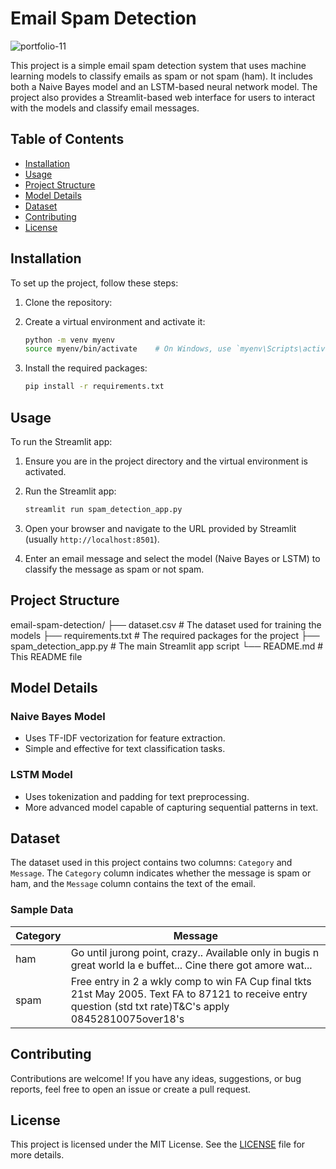 # Email Spam Detection

![portfolio-11](https://github.com/OtiEdema/deploy/assets/71005527/70259a8a-9750-4e81-8338-311aaef73c94)


This project is a simple email spam detection system that uses machine learning models to classify emails as spam or not spam (ham). It includes both a Naive Bayes model and an LSTM-based neural network model. The project also provides a Streamlit-based web interface for users to interact with the models and classify email messages.

## Table of Contents
- [Installation](#installation)
- [Usage](#usage)
- [Project Structure](#project-structure)
- [Model Details](#model-details)
- [Dataset](#dataset)
- [Contributing](#contributing)
- [License](#license)

## Installation

To set up the project, follow these steps:

1. Clone the repository:
    
2. Create a virtual environment and activate it:
    ```bash
    python -m venv myenv
    source myenv/bin/activate    # On Windows, use `myenv\Scripts\activate`
    ```

3. Install the required packages:
    ```bash
    pip install -r requirements.txt
    ```

## Usage

To run the Streamlit app:

1. Ensure you are in the project directory and the virtual environment is activated.

2. Run the Streamlit app:
    ```bash
    streamlit run spam_detection_app.py
    ```

3. Open your browser and navigate to the URL provided by Streamlit (usually `http://localhost:8501`).

4. Enter an email message and select the model (Naive Bayes or LSTM) to classify the message as spam or not spam.

## Project Structure

email-spam-detection/
├── dataset.csv # The dataset used for training the models
├── requirements.txt # The required packages for the project
├── spam_detection_app.py # The main Streamlit app script
└── README.md # This README file


## Model Details

### Naive Bayes Model
- Uses TF-IDF vectorization for feature extraction.
- Simple and effective for text classification tasks.

### LSTM Model
- Uses tokenization and padding for text preprocessing.
- More advanced model capable of capturing sequential patterns in text.

## Dataset

The dataset used in this project contains two columns: `Category` and `Message`. The `Category` column indicates whether the message is spam or ham, and the `Message` column contains the text of the email.

### Sample Data

| Category | Message                                  |
|----------|------------------------------------------|
| ham      | Go until jurong point, crazy.. Available only in bugis n great world la e buffet... Cine there got amore wat... |
| spam     | Free entry in 2 a wkly comp to win FA Cup final tkts 21st May 2005. Text FA to 87121 to receive entry question (std txt rate)T&C's apply 08452810075over18's |

## Contributing

Contributions are welcome! If you have any ideas, suggestions, or bug reports, feel free to open an issue or create a pull request.

## License

This project is licensed under the MIT License. See the [LICENSE](LICENSE) file for more details.

